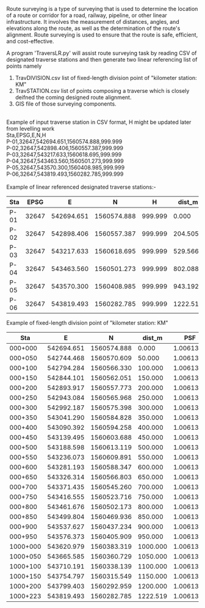 Route surveying is a type of surveying that is used to determine the location of a route 
or corridor for a road, railway, pipeline, or other linear infrastructure. 
It involves the measurement of distances, angles, and elevations along the route, 
as well as the determination of the route's alignment. Route surveying is used to ensure that 
the route is safe, efficient, and cost-effective.

  A program 'TraversLR.py' will assist route surveying task by reading CSV of designated
traverse stations and then generate two linear referencing list of points namely 
1) TravDIVISION.csv list of fixed-length division point of "kilometer station: KM"
2) TravSTATION.csv list of points composing a traverse which is closely deifned the
   coming designed route alignment.
3) GIS file of those surveying components.
<br/>
Example of input traverse station in CSV format, H might be updated later from levelling work<br/>
Sta,EPSG,E,N,H<br/>
P-01,32647,542694.651,1560574.888,999.999<br/>
P-02,32647,542898.406,1560557.387,999.999<br/>
P-03,32647,543217.633,1560618.695,999.999<br/>
P-04,32647,543463.560,1560501.273,999.999<br/>
P-05,32647,543570.300,1560408.985,999.999<br/>
P-06,32647,543819.493,1560282.785,999.999<br/>
<br/>
Example of linear referenced designated traverse stations:-

| Sta  | EPSG  | E          | N           | H       | dist_m   | PSF       |
| ---- | ----- | ---------- | ----------- | ------- | -------- | --------- |
| P-01 | 32647 | 542694.651 | 1560574.888 | 999.999 | 0.000    | 1.0061383 |
| P-02 | 32647 | 542898.406 | 1560557.387 | 999.999 | 204.505  | 1.0061383 |
| P-03 | 32647 | 543217.633 | 1560618.695 | 999.999 | 529.566  | 1.0061382 |
| P-04 | 32647 | 543463.560 | 1560501.273 | 999.999 | 802.088  | 1.0061383 |
| P-05 | 32647 | 543570.300 | 1560408.985 | 999.999 | 943.192  | 1.0061384 |
| P-06 | 32647 | 543819.493 | 1560282.785 | 999.999 | 1222.519 | 1.0061385 |

Example of fixed-length division point of "kilometer station: KM"

| Sta      | E          | N           | dist_m   | PSF       |
| -------- | ---------- | ----------- | -------- | --------- |
| 000+000  | 542694.651 | 1560574.888 | 0.000    | 1.0061383 |
| 000+050  | 542744.468 | 1560570.609 | 50.000   | 1.0061383 |
| 000+100  | 542794.284 | 1560566.330 | 100.000  | 1.0061383 |
| 000+150  | 542844.101 | 1560562.051 | 150.000  | 1.0061383 |
| 000+200  | 542893.917 | 1560557.773 | 200.000  | 1.0061383 |
| 000+250  | 542943.084 | 1560565.968 | 250.000  | 1.0061383 |
| 000+300  | 542992.187 | 1560575.398 | 300.000  | 1.0061383 |
| 000+350  | 543041.290 | 1560584.828 | 350.000  | 1.0061383 |
| 000+400  | 543090.392 | 1560594.258 | 400.000  | 1.0061383 |
| 000+450  | 543139.495 | 1560603.688 | 450.000  | 1.0061382 |
| 000+500  | 543188.598 | 1560613.119 | 500.000  | 1.0061382 |
| 000+550  | 543236.073 | 1560609.891 | 550.000  | 1.0061382 |
| 000+600  | 543281.193 | 1560588.347 | 600.000  | 1.0061383 |
| 000+650  | 543326.314 | 1560566.803 | 650.000  | 1.0061383 |
| 000+700  | 543371.435 | 1560545.260 | 700.000  | 1.0061383 |
| 000+750  | 543416.555 | 1560523.716 | 750.000  | 1.0061383 |
| 000+800  | 543461.676 | 1560502.173 | 800.000  | 1.0061383 |
| 000+850  | 543499.804 | 1560469.936 | 850.000  | 1.0061383 |
| 000+900  | 543537.627 | 1560437.234 | 900.000  | 1.0061384 |
| 000+950  | 543576.373 | 1560405.909 | 950.000  | 1.0061384 |
| 1000+000 | 543620.979 | 1560383.319 | 1000.000 | 1.0061384 |
| 1000+050 | 543665.585 | 1560360.729 | 1050.000 | 1.0061384 |
| 1000+100 | 543710.191 | 1560338.139 | 1100.000 | 1.0061384 |
| 1000+150 | 543754.797 | 1560315.549 | 1150.000 | 1.0061385 |
| 1000+200 | 543799.403 | 1560292.959 | 1200.000 | 1.0061385 |
| 1000+223 | 543819.493 | 1560282.785 | 1222.519 | 1.0061385 |
